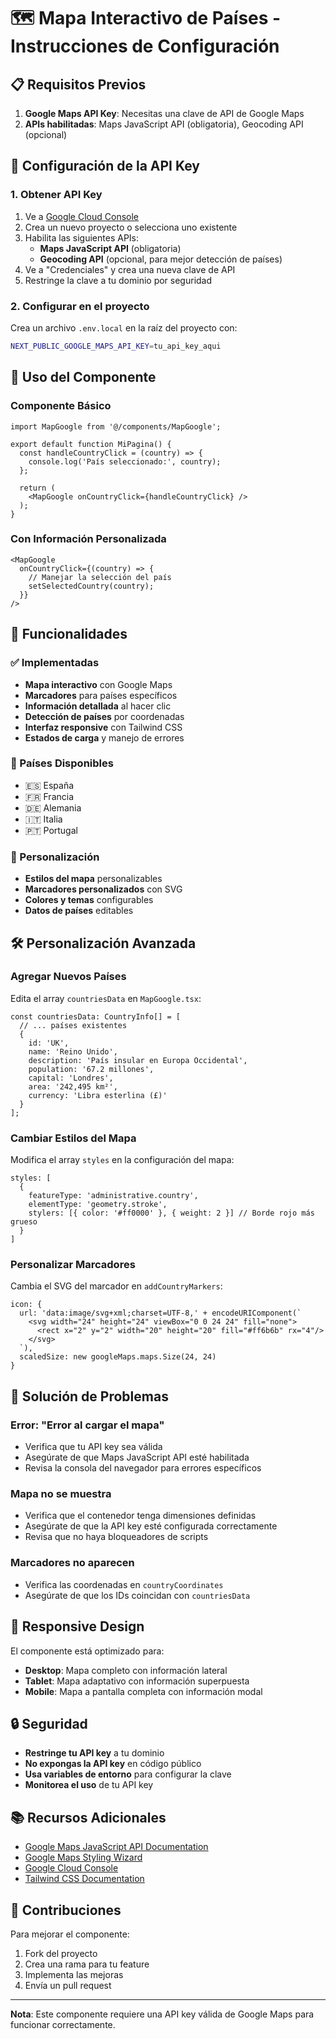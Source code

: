 # 🗺️ Mapa Interactivo de Países - Instrucciones de Configuración

## 📋 Requisitos Previos

1. **Google Maps API Key**: Necesitas una clave de API de Google Maps
2. **APIs habilitadas**: Maps JavaScript API (obligatoria), Geocoding API (opcional)

## 🔑 Configuración de la API Key

### 1. Obtener API Key
1. Ve a [Google Cloud Console](https://console.cloud.google.com/)
2. Crea un nuevo proyecto o selecciona uno existente
3. Habilita las siguientes APIs:
   - **Maps JavaScript API** (obligatoria)
   - **Geocoding API** (opcional, para mejor detección de países)
4. Ve a "Credenciales" y crea una nueva clave de API
5. Restringe la clave a tu dominio por seguridad

### 2. Configurar en el proyecto
Crea un archivo `.env.local` en la raíz del proyecto con:

```bash
NEXT_PUBLIC_GOOGLE_MAPS_API_KEY=tu_api_key_aqui
```

## 🚀 Uso del Componente

### Componente Básico
```tsx
import MapGoogle from '@/components/MapGoogle';

export default function MiPagina() {
  const handleCountryClick = (country) => {
    console.log('País seleccionado:', country);
  };

  return (
    <MapGoogle onCountryClick={handleCountryClick} />
  );
}
```

### Con Información Personalizada
```tsx
<MapGoogle 
  onCountryClick={(country) => {
    // Manejar la selección del país
    setSelectedCountry(country);
  }}
/>
```

## 🎯 Funcionalidades

### ✅ Implementadas
- **Mapa interactivo** con Google Maps
- **Marcadores** para países específicos
- **Información detallada** al hacer clic
- **Detección de países** por coordenadas
- **Interfaz responsive** con Tailwind CSS
- **Estados de carga** y manejo de errores

### 📍 Países Disponibles
- 🇪🇸 España
- 🇫🇷 Francia  
- 🇩🇪 Alemania
- 🇮🇹 Italia
- 🇵🇹 Portugal

### 🔧 Personalización
- **Estilos del mapa** personalizables
- **Marcadores personalizados** con SVG
- **Colores y temas** configurables
- **Datos de países** editables

## 🛠️ Personalización Avanzada

### Agregar Nuevos Países
Edita el array `countriesData` en `MapGoogle.tsx`:

```tsx
const countriesData: CountryInfo[] = [
  // ... países existentes
  {
    id: 'UK',
    name: 'Reino Unido',
    description: 'País insular en Europa Occidental',
    population: '67.2 millones',
    capital: 'Londres',
    area: '242,495 km²',
    currency: 'Libra esterlina (£)'
  }
];
```

### Cambiar Estilos del Mapa
Modifica el array `styles` en la configuración del mapa:

```tsx
styles: [
  {
    featureType: 'administrative.country',
    elementType: 'geometry.stroke',
    stylers: [{ color: '#ff0000' }, { weight: 2 }] // Borde rojo más grueso
  }
]
```

### Personalizar Marcadores
Cambia el SVG del marcador en `addCountryMarkers`:

```tsx
icon: {
  url: 'data:image/svg+xml;charset=UTF-8,' + encodeURIComponent(`
    <svg width="24" height="24" viewBox="0 0 24 24" fill="none">
      <rect x="2" y="2" width="20" height="20" fill="#ff6b6b" rx="4"/>
    </svg>
  `),
  scaledSize: new googleMaps.maps.Size(24, 24)
}
```

## 🐛 Solución de Problemas

### Error: "Error al cargar el mapa"
- Verifica que tu API key sea válida
- Asegúrate de que Maps JavaScript API esté habilitada
- Revisa la consola del navegador para errores específicos

### Mapa no se muestra
- Verifica que el contenedor tenga dimensiones definidas
- Asegúrate de que la API key esté configurada correctamente
- Revisa que no haya bloqueadores de scripts

### Marcadores no aparecen
- Verifica las coordenadas en `countryCoordinates`
- Asegúrate de que los IDs coincidan con `countriesData`

## 📱 Responsive Design

El componente está optimizado para:
- **Desktop**: Mapa completo con información lateral
- **Tablet**: Mapa adaptativo con información superpuesta
- **Mobile**: Mapa a pantalla completa con información modal

## 🔒 Seguridad

- **Restringe tu API key** a tu dominio
- **No expongas la API key** en código público
- **Usa variables de entorno** para configurar la clave
- **Monitorea el uso** de tu API key

## 📚 Recursos Adicionales

- [Google Maps JavaScript API Documentation](https://developers.google.com/maps/documentation/javascript)
- [Google Maps Styling Wizard](https://mapstyle.withgoogle.com/)
- [Google Cloud Console](https://console.cloud.google.com/)
- [Tailwind CSS Documentation](https://tailwindcss.com/docs)

## 🤝 Contribuciones

Para mejorar el componente:
1. Fork del proyecto
2. Crea una rama para tu feature
3. Implementa las mejoras
4. Envía un pull request

---

**Nota**: Este componente requiere una API key válida de Google Maps para funcionar correctamente.

